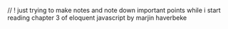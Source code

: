 // ! just trying to make notes and note down important points while i start reading chapter 3 of eloquent javascript by marjin haverbeke


<!-- ?? -->
